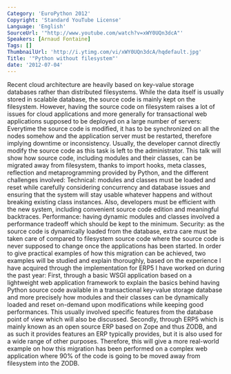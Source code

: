 ```yaml
---
Category: 'EuroPython 2012'
Copyright: 'Standard YouTube License'
Language: 'English'
SourceUrl: '"http://www.youtube.com/watch?v=xWY0UQn3dcA"'
Speakers: [Arnaud Fontaine]
Tags: []
ThumbnailUrl: 'http://i.ytimg.com/vi/xWY0UQn3dcA/hqdefault.jpg'
Title: '"Python without filesystem"'
date: '2012-07-04'
---
```

Recent cloud architecture are heavily based on key-value storage databases
rather than distributed filesystems. While the data itself is usually stored
in scalable database, the source code is mainly kept on the filesystem.
However, having the source code on filesystem raises a lot of issues for cloud
applications and more generally for transactional web applications supposed to
be deployed on a large number of servers: Everytime the source code is
modified, it has to be synchronized on all the nodes somehow and the
application server must be restarted, therefore implying downtime or
inconsistency. Usually, the developer cannot directly modify the source code
as this task is left to the administrator. This talk will show how source
code, including modules and their classes, can be migrated away from
filesystem, thanks to import hooks, meta classes, reflection and
metaprogramming provided by Python, and the different challenges involved:
Technical: modules and classes must be loaded and reset while carefully
considering concurrency and database issues and ensuring that the system will
stay usable whatever happens and without breaking existing class instances.
Also, developers must be efficient with the new system, including convenient
source code edition and meaningful backtraces. Performance: having dynamic
modules and classes involved a performance tradeoff which should be kept to
the minimum. Security: as the source code is dynamically loaded from the
database, extra care must be taken care of compared to filesystem source code
where the source code is never supposed to change once the applications has
been started. In order to give practical examples of how this migration can be
achieved, two examples will be studied and explain thoroughly, based on the
experience I have acquired through the implementation for ERP5 I have worked
on during the past year: First, through a basic WSGI application based on a
lightweight web application framework to explain the basics behind having
Python source code available in a transactional key-value storage database and
more precisely how modules and their classes can be dynamically loaded and
reset on-demand upon modifications while keeping good performances. This
usually involved specific features from the database point of view which will
also be discussed. Secondly, through ERP5 which is mainly known as an open
source ERP based on Zope and thus ZODB, and as such it provides features an
ERP typically provides, but it is also used for a wide range of other
purposes. Therefore, this will give a more real-world example on how this
migration has been performed on a complex web application where 90% of the
code is going to be moved away from filesystem into the ZODB.

